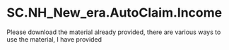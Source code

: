 # SC.NH_New_era.AutoClaim.Income
Please download the material already provided, there are various ways to use the material, I have provided 
